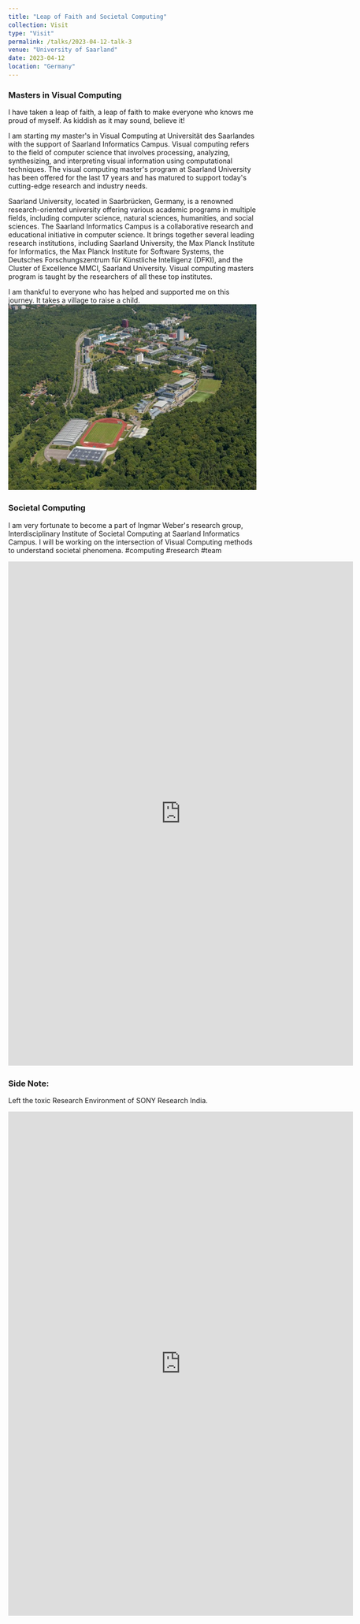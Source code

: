 ```yaml
---
title: "Leap of Faith and Societal Computing"
collection: Visit
type: "Visit"
permalink: /talks/2023-04-12-talk-3
venue: "University of Saarland"
date: 2023-04-12
location: "Germany"
---
```


### Masters in Visual Computing

I have taken a leap of faith, a leap of faith to make everyone who knows me proud of myself. As kiddish as it may sound, believe it!

I am starting my master's in Visual Computing at Universität des Saarlandes with the support of Saarland Informatics Campus. Visual computing refers to the field of computer science that involves processing, analyzing, synthesizing, and interpreting visual information using computational techniques. The visual computing master's program at Saarland University has been offered for the last 17 years and has matured to support today's cutting-edge research and industry needs.

Saarland University, located in Saarbrücken, Germany, is a renowned research-oriented university offering various academic programs in multiple fields, including computer science, natural sciences, humanities, and social sciences. The Saarland Informatics Campus is a collaborative research and educational initiative in computer science. It brings together several leading research institutions, including Saarland University, the Max Planck Institute for Informatics, the Max Planck Institute for Software Systems, the Deutsches Forschungszentrum für Künstliche Intelligenz (DFKI), and the Cluster of Excellence MMCI, Saarland University. Visual computing masters program is taught by the researchers of all these top institutes.

I am thankful to everyone who has helped and supported me on this journey. It takes a village to raise a child. 
!["Bird-eye view of Saarland University"](/images/DbiFVsOWsAA_w7C.jpg "Bird-eye view of Saarland University")

### Societal Computing
I am very fortunate to become a part of Ingmar Weber's research group, Interdisciplinary Institute of Societal Computing at Saarland Informatics Campus. I will be working on the intersection of Visual Computing methods to understand societal phenomena.
#computing #research #team 

<iframe src="https://www.linkedin.com/embed/feed/update/urn:li:share:7054775573000118272" allowfullscreen="" title="Embedded post" width="700" height="1024" frameborder="0"></iframe>


### Side Note:

Left the toxic Research Environment of SONY Research India.

<iframe src="https://www.linkedin.com/embed/feed/update/urn:li:ugcPost:6985574111741665280" allowfullscreen="" title="Embedded post" width="700" height="1024" frameborder="0"></iframe>
